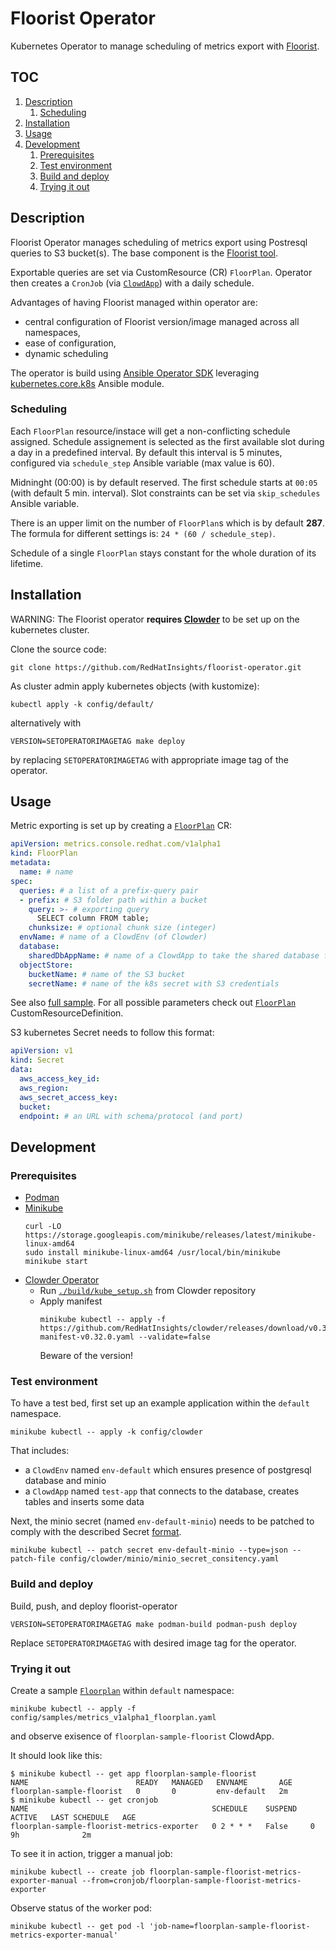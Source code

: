 # Floorist Operator

Kubernetes Operator to manage scheduling of metrics export with [Floorist](https://github.com/RedHatInsights/floorist).

## TOC

1. [Description](#description)
   1. [Scheduling](#scheduling)
2. [Installation](#installation)
3. [Usage](#usage)
4. [Development](#development)
   1. [Prerequisites](#prerequisites)
   2. [Test environment](#test-environment)
   3. [Build and deploy](#build-and-deploy)
   4. [Trying it out](#trying-it-out)


## Description

Floorist Operator manages scheduling of metrics export using Postresql queries to S3 bucket(s).
The base component is the [Floorist tool](https://github.com/RedHatInsights/floorist]).

Exportable queries are set via CustomResource (CR) `FloorPlan`.
Operator then creates a `CronJob` (via [`ClowdApp`](https://github.com/RedHatInsights/clowder))
with a daily schedule.


Advantages of having Floorist managed within operator are:
* central configuration of Floorist version/image managed across all namespaces,
* ease of configuration,
* dynamic scheduling

The operator is build using [Ansible Operator SDK](https://sdk.operatorframework.io/docs/building-operators/ansible/)
leveraging [kubernetes.core.k8s](https://docs.ansible.com/ansible/latest/collections/kubernetes/core/k8s_module.html) Ansible module.

### Scheduling

Each `FloorPlan` resource/instace will get a non-conflicting schedule assigned.
Schedule assignement is selected as the first available slot during a day in a predefined interval.
By default this interval is 5 minutes, configured via `schedule_step` Ansible variable (max value is 60).

Midninght (00:00) is by default reserved.
The first schedule starts at `00:05` (with default 5 min. interval).
Slot constraints can be set via `skip_schedules` Ansible variable.

There is an upper limit on the number of `FloorPlan`s which is by default **287**.
The formula for different settings is: `24 * (60 / schedule_step)`.

Schedule of a single `FloorPlan` stays constant for the whole duration of its lifetime.

## Installation

WARNING: The Floorist operator **requires [Clowder](https://github.com/RedHatInsights/clowder)** to be set up
on the kubernetes cluster.

Clone the source code:
```
git clone https://github.com/RedHatInsights/floorist-operator.git
```

As cluster admin apply kubernetes objects (with kustomize):
```
kubectl apply -k config/default/
```

alternatively with
```
VERSION=SETOPERATORIMAGETAG make deploy
```
by replacing `SETOPERATORIMAGETAG` with appropriate image tag of the operator.

## Usage

Metric exporting is set up by creating a [`FloorPlan`](config/crd/bases/metrics.console.redhat.com_floorplans.yaml) CR:

```yaml
apiVersion: metrics.console.redhat.com/v1alpha1
kind: FloorPlan
metadata:
  name: # name
spec:
  queries: # a list of a prefix-query pair
  - prefix: # S3 folder path within a bucket
    query: >- # exporting query
      SELECT column FROM table;
    chunksize: # optional chunk size (integer)
  envName: # name of a ClowdEnv (of Clowder)
  database:
    sharedDbAppName: # name of a ClowdApp to take the shared database from
  objectStore:
    bucketName: # name of the S3 bucket
    secretName: # name of the k8s secret with S3 credentials
```

See also [full sample](config/samples/metrics_v1alpha1_floorplan.yaml).
For all possible parameters check out [`FloorPlan`](config/crd/bases/metrics.console.redhat.com_floorplans.yaml) CustomResourceDefinition.

S3 kubernetes Secret needs to follow this format:
```yaml
apiVersion: v1
kind: Secret
data:
  aws_access_key_id:
  aws_region:
  aws_secret_access_key:
  bucket:
  endpoint: # an URL with schema/protocol (and port)
```

## Development

### Prerequisites

* [Podman](https://podman.io/)
* [Minikube](https://minikube.sigs.k8s.io/docs/start/)
  ```
  curl -LO https://storage.googleapis.com/minikube/releases/latest/minikube-linux-amd64
  sudo install minikube-linux-amd64 /usr/local/bin/minikube
  minikube start
  ```
* [Clowder Operator](https://github.com/RedHatInsights/clowder)
  * Run [`./build/kube_setup.sh`](https://github.com/RedHatInsights/clowder/blob/master/build/kube_setup.sh) from Clowder repository
  * Apply manifest
    ```
    minikube kubectl -- apply -f https://github.com/RedHatInsights/clowder/releases/download/v0.32.0/clowder-manifest-v0.32.0.yaml --validate=false
    ```
    Beware of the version!

### Test environment

To have a test bed, first set up an example application within the `default` namespace.

```
minikube kubectl -- apply -k config/clowder
```

That includes:
* a `ClowdEnv` named `env-default` which ensures presence of postgresql database and minio
* a `ClowdApp` named `test-app` that connects to the database, creates tables and inserts some data

Next, the minio secret (named `env-default-minio`) needs to be patched to comply with the described
Secret [format](#usage).
```
minikube kubectl -- patch secret env-default-minio --type=json --patch-file config/clowder/minio/minio_secret_consitency.yaml
```

### Build and deploy

Build, push, and deploy floorist-operator
```
VERSION=SETOPERATORIMAGETAG make podman-build podman-push deploy
```
Replace `SETOPERATORIMAGETAG` with desired image tag for the operator.

### Trying it out

Create a sample [`Floorplan`](config/samples/metrics_v1alpha1_floorplan.yaml) within `default` namespace:
```
minikube kubectl -- apply -f config/samples/metrics_v1alpha1_floorplan.yaml
```
and observe exisence of `floorplan-sample-floorist` ClowdApp.

It should look like this:
```
$ minikube kubectl -- get app floorplan-sample-floorist
NAME                        READY   MANAGED   ENVNAME       AGE
floorplan-sample-floorist   0       0         env-default   2m
$ minikube kubectl -- get cronjob
NAME                                         SCHEDULE    SUSPEND   ACTIVE   LAST SCHEDULE   AGE
floorplan-sample-floorist-metrics-exporter   0 2 * * *   False     0        9h              2m
```

To see it in action, trigger a manual job:
```
minikube kubectl -- create job floorplan-sample-floorist-metrics-exporter-manual --from=cronjob/floorplan-sample-floorist-metrics-exporter
```

Observe status of the worker pod:
```
minikube kubectl -- get pod -l 'job-name=floorplan-sample-floorist-metrics-exporter-manual'
```
